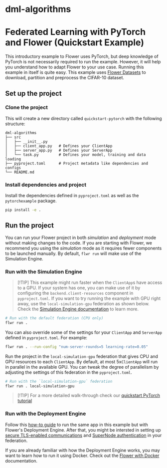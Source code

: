 # dml-algorithms

# Federated Learning with PyTorch and Flower (Quickstart Example)

This introductory example to Flower uses PyTorch, but deep knowledge of PyTorch is not necessarily required to run the example. However, it will help you understand how to adapt Flower to your use case. Running this example in itself is quite easy. This example uses [Flower Datasets](https://flower.ai/docs/datasets/) to download, partition and preprocess the CIFAR-10 dataset.

## Set up the project

### Clone the project

This will create a new directory called `quickstart-pytorch` with the following structure:

```shell
dml-algorithms
├── src
│   ├── __init__.py
│   ├── client_app.py   # Defines your ClientApp
│   ├── server_app.py   # Defines your ServerApp
│   └── task.py         # Defines your model, training and data loading
├── pyproject.toml      # Project metadata like dependencies and configs
└── README.md
```

### Install dependencies and project

Install the dependencies defined in `pyproject.toml` as well as the `pytorchexample` package.

```bash
pip install -e .
```

## Run the project

You can run your Flower project in both _simulation_ and _deployment_ mode without making changes to the code. If you are starting with Flower, we recommend you using the _simulation_ mode as it requires fewer components to be launched manually. By default, `flwr run` will make use of the Simulation Engine.

### Run with the Simulation Engine

> \[!TIP\]
> This example might run faster when the `ClientApp`s have access to a GPU. If your system has one, you can make use of it by configuring the `backend.client-resources` component in `pyproject.toml`. If you want to try running the example with GPU right away, use the `local-simulation-gpu` federation as shown below. Check the [Simulation Engine documentation](https://flower.ai/docs/framework/how-to-run-simulations.html) to learn more.

```bash
# Run with the default federation (CPU only)
flwr run .
```

You can also override some of the settings for your `ClientApp` and `ServerApp` defined in `pyproject.toml`. For example:

```bash
flwr run . --run-config "num-server-rounds=5 learning-rate=0.05"
```

Run the project in the `local-simulation-gpu` federation that gives CPU and GPU resources to each `ClientApp`. By default, at most 5x`ClientApp` will run in parallel in the available GPU. You can tweak the degree of parallelism by adjusting the settings of this federation in the `pyproject.toml`.

```bash
# Run with the `local-simulation-gpu` federation
flwr run . local-simulation-gpu
```

> \[!TIP\]
> For a more detailed walk-through check our [quickstart PyTorch tutorial](https://flower.ai/docs/framework/tutorial-quickstart-pytorch.html)

### Run with the Deployment Engine

Follow this [how-to guide](https://flower.ai/docs/framework/how-to-run-flower-with-deployment-engine.html) to run the same app in this example but with Flower's Deployment Engine. After that, you might be intersted in setting up [secure TLS-enabled communications](https://flower.ai/docs/framework/how-to-enable-tls-connections.html) and [SuperNode authentication](https://flower.ai/docs/framework/how-to-authenticate-supernodes.html) in your federation.

If you are already familiar with how the Deployment Engine works, you may want to learn how to run it using Docker. Check out the [Flower with Docker](https://flower.ai/docs/framework/docker/index.html) documentation.